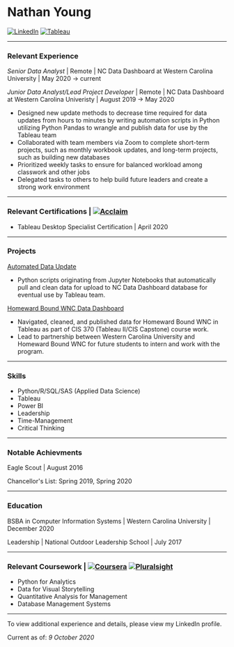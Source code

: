 # Nathan Young 

[![LinkedIn](https://img.shields.io/badge/-LINKEDIN-0077B5?style=for-the-badge&logo=linkedin&logoColor=white)](https://www.linkedin.com/in/nathayoung/)
[![Tableau](https://img.shields.io/badge/-TABLEAU-B7410E?style=for-the-badge&logo=tableau&logoColor=white)](https://public.tableau.com/profile/nathayoung#!/)
***
### Relevant Experience
*Senior Data Analyst* | Remote | NC Data Dashboard at Western Carolina University | May 2020 -> current

*Junior Data Analyst/Lead Project Developer* | Remote | NC Data Dashboard at Western Carolina Univeristy | August 2019 -> May 2020 
* Designed new update methods to decrease time required for data updates from hours to minutes by writing automation scripts in Python utilizing Python Pandas to wrangle and publish data for use by the Tableau team
* Collaborated with team members via Zoom to complete short-term projects, such as monthly workbook updates, and long-term projects, such as building new databases
* Prioritized weekly tasks to ensure for balanced workload among classwork and other jobs
* Delegated tasks to others to help build future leaders and create a strong work environment
***
### Relevant Certifications | [![Acclaim](https://img.shields.io/badge/-ACCLAIM-0F4D92?style=for-the-badge&logo=acclaim&logoColor=white)](https://www.youracclaim.com/users/nathayoung/badges)
* Tableau Desktop Specialist Certification | April 2020
***
### Projects
[Automated Data Update](https://github.com/NC-Data-Dashboard)
* Python scripts originating from Jupyter Notebooks that automatically pull and clean data for upload to NC Data Dashboard database for eventual use by Tableau team.

[Homeward Bound WNC Data Dashboard](https://www.linkedin.com/posts/arthursalido_sbtdc-wcu-homewardbound-activity-6684478453695188992-_kb1/)
* Navigated, cleaned, and published data for Homeward Bound WNC in Tableau as part of CIS 370 (Tableau II/CIS Capstone) course work.
* Lead to partnership between Western Carolina University and Homeward Bound WNC for future students to intern and work with the program.
***
### Skills

* Python/R/SQL/SAS  (Applied Data Science)
* Tableau
* Power BI
* Leadership
* Time-Management
* Critical Thinking
***
### Notable Achievments
Eagle Scout | August 2016

Chancellor's List: Spring 2019, Spring 2020
***
### Education

BSBA in Computer Information Systems | Western Carolina University | December 2020

Leadership | National Outdoor Leadership School | July 2017
***
### Relevant Coursework | [![Coursera](https://img.shields.io/badge/-COURSERA-0077B5?style=for-the-badge&logo=COURSERA&logoColor=white)](https://www.coursera.org/user/0f216ddea486002dd0ba0fbe76e503b9) [![Pluralsight](https://img.shields.io/badge/-PLURALSIGHT-50C878?style=for-the-badge&logo=pluralsight&logoColor=white)](https://app.pluralsight.com/profile/nathayoung)

* Python for Analytics
* Data for Visual Storytelling
* Quantitative Analysis for Management
* Database Management Systems
***
To view additional experience and details, please view my LinkedIn profile.

Current as of: *9 October 2020*
